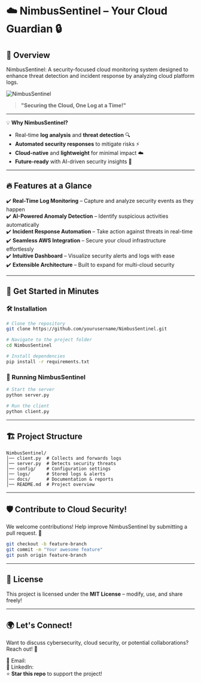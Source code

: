 # ☁️ NimbusSentinel – Your Cloud Guardian 🔒

## 🚀 Overview

NimbusSentinel: A security-focused cloud monitoring system designed to enhance threat detection and incident response by analyzing cloud platform logs.

![NimbusSentinel]([https://cdn.builtin.com/cdn-cgi/image/f=auto,fit=cover,w=1200,h=635,q=80/https://builtin.com/sites/www.builtin.com/files/2023-01/Cloud%20Security.png])  
> **"Securing the Cloud, One Log at a Time!"**

---


💡 **Why NimbusSentinel?**
- Real-time **log analysis** and **threat detection** 🔍
- **Automated security responses** to mitigate risks ⚡
- **Cloud-native** and **lightweight** for minimal impact ☁️
- **Future-ready** with AI-driven security insights 🤖

---

## 🔥 Features at a Glance

✔️ **Real-Time Log Monitoring** – Capture and analyze security events as they happen  
✔️ **AI-Powered Anomaly Detection** – Identify suspicious activities automatically  
✔️ **Incident Response Automation** – Take action against threats in real-time  
✔️ **Seamless AWS Integration** – Secure your cloud infrastructure effortlessly  
✔️ **Intuitive Dashboard** – Visualize security alerts and logs with ease  
✔️ **Extensible Architecture** – Built to expand for multi-cloud security  

---

## 🎯 Get Started in Minutes

### 🛠️ Installation

```bash
# Clone the repository
git clone https://github.com/yourusername/NimbusSentinel.git

# Navigate to the project folder
cd NimbusSentinel

# Install dependencies
pip install -r requirements.txt
```

### 🚀 Running NimbusSentinel

```bash
# Start the server
python server.py

# Run the client
python client.py
```

---

## 🏗️ Project Structure
```
NimbusSentinel/
│── client.py  # Collects and forwards logs
│── server.py  # Detects security threats
│── config/    # Configuration settings
│── logs/      # Stored logs & alerts
│── docs/      # Documentation & reports
│── README.md  # Project overview
```

---

## 🛡️ Contribute to Cloud Security!

We welcome contributions! Help improve NimbusSentinel by submitting a pull request. 🚀

```bash
git checkout -b feature-branch
git commit -m "Your awesome feature"
git push origin feature-branch
```

---

## 📜 License
This project is licensed under the **MIT License** – modify, use, and share freely!

---

## 🌍 Let's Connect!
Want to discuss cybersecurity, cloud security, or potential collaborations? Reach out! 🚀

📧 Email:   
🔗 LinkedIn:  
⭐ **Star this repo** to support the project!
